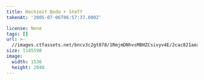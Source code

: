 ```yaml
---
title: Hochzeit Bodo + Steff
takenAt: '2005-07-06T06:57:37.000Z'

license: None
tags: []
url: >-
  //images.ctfassets.net/bncv3c2gt878/1RmjmDNhvsMBHZCsivyv4E/2cac821aea9d95c51e39efab38c882b5/hochzeit-bodo--steff_4560369566_o
size: 1145598
image:
  width: 1536
  height: 2048
---
```

